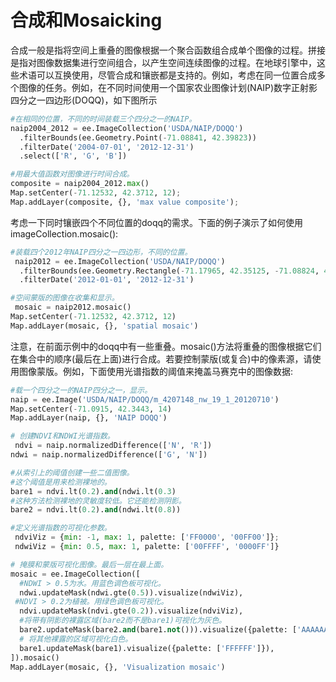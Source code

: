 # 合成和Mosaicking

合成一般是指将空间上重叠的图像根据一个聚合函数组合成单个图像的过程。拼接是指对图像数据集进行空间组合，以产生空间连续图像的过程。在地球引擎中，这些术语可以互换使用，尽管合成和镶嵌都是支持的。例如，考虑在同一位置合成多个图像的任务。例如，在不同时间使用一个国家农业图像计划(NAIP)数字正射影四分之一四边形(DOQQ)，如下图所示

```python
#在相同的位置，不同的时间装载三个四分之一的NAIP。
naip2004_2012 = ee.ImageCollection('USDA/NAIP/DOQQ')
  .filterBounds(ee.Geometry.Point(-71.08841, 42.39823))
  .filterDate('2004-07-01', '2012-12-31')
  .select(['R', 'G', 'B'])

#用最大值函数对图像进行时间合成。
composite = naip2004_2012.max()
Map.setCenter(-71.12532, 42.3712, 12);
Map.addLayer(composite, {}, 'max value composite');
```

考虑一下同时镶嵌四个不同位置的doqq的需求。下面的例子演示了如何使用imageCollection.mosaic():

```python
#装载四个2012年NAIP四分之一四边形，不同的位置。
 naip2012 = ee.ImageCollection('USDA/NAIP/DOQQ')
  .filterBounds(ee.Geometry.Rectangle(-71.17965, 42.35125, -71.08824, 42.40584))
  .filterDate('2012-01-01', '2012-12-31')

#空间蒙版的图像在收集和显示。
 mosaic = naip2012.mosaic()
Map.setCenter(-71.12532, 42.3712, 12)
Map.addLayer(mosaic, {}, 'spatial mosaic')
```



注意，在前面示例中的doqq中有一些重叠。mosaic()方法将重叠的图像根据它们在集合中的顺序(最后在上面)进行合成。若要控制蒙版(或复合)中的像素源，请使用图像蒙版。例如，下面使用光谱指数的阈值来掩盖马赛克中的图像数据:

```python
#载一个四分之一的NAIP四分之一，显示。
naip = ee.Image('USDA/NAIP/DOQQ/m_4207148_nw_19_1_20120710')
Map.setCenter(-71.0915, 42.3443, 14)
Map.addLayer(naip, {}, 'NAIP DOQQ')

# 创建NDVI和NDWI光谱指数。
 ndvi = naip.normalizedDifference(['N', 'R'])
ndwi = naip.normalizedDifference(['G', 'N'])

#从索引上的阈值创建一些二值图像。
#这个阈值是用来检测裸地的。
bare1 = ndvi.lt(0.2).and(ndwi.lt(0.3)
#这种方法检测裸地的灵敏度较低。它还能检测阴影。
bare2 = ndvi.lt(0.2).and(ndwi.lt(0.8))

#定义光谱指数的可视化参数。
 ndviViz = {min: -1, max: 1, palette: ['FF0000', '00FF00']};
 ndwiViz = {min: 0.5, max: 1, palette: ['00FFFF', '0000FF']}

# 掩膜和蒙版可视化图像。最后一层在最上面。
mosaic = ee.ImageCollection([
  #NDWI > 0.5为水。用蓝色调色板可视化。
  ndwi.updateMask(ndwi.gte(0.5)).visualize(ndwiViz),
 #NDVI > 0.2为植被。用绿色调色板可视化。
  ndvi.updateMask(ndvi.gte(0.2)).visualize(ndviViz),
  #将带有阴影的裸露区域(bare2而不是bare1)可视化为灰色。
  bare2.updateMask(bare2.and(bare1.not())).visualize({palette: ['AAAAAA']}),
  # 将其他裸露的区域可视化白色。
  bare1.updateMask(bare1).visualize({palette: ['FFFFFF']}),
]).mosaic()
Map.addLayer(mosaic, {}, 'Visualization mosaic')
```

